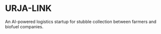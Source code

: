 # URJA-LINK
An AI-powered logistics startup for stubble collection between farmers and biofuel companies.
